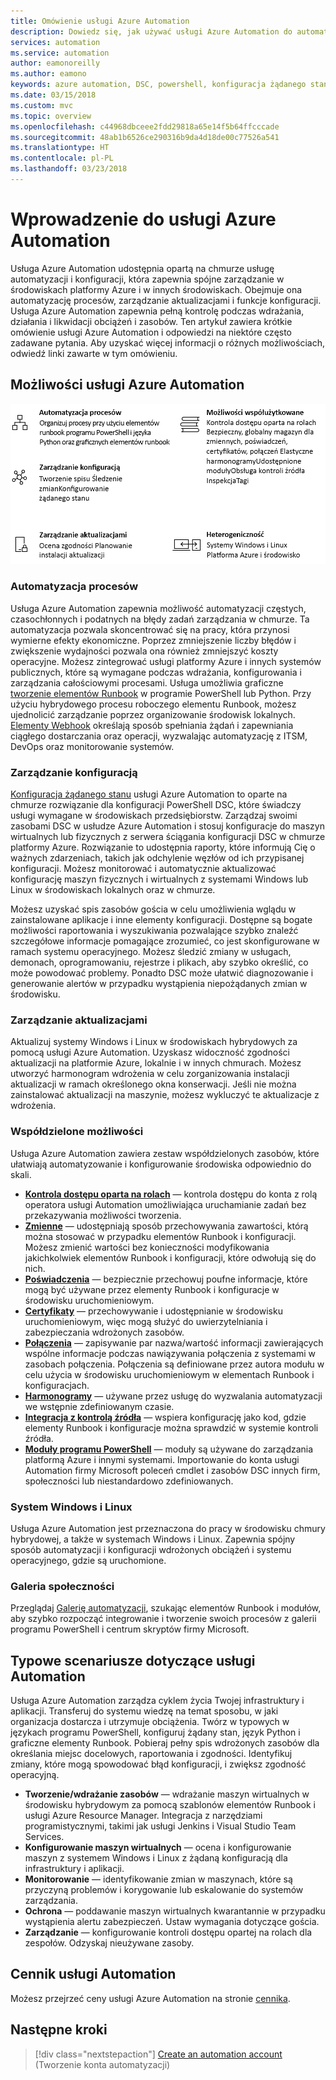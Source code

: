 ```yaml
---
title: Omówienie usługi Azure Automation
description: Dowiedz się, jak używać usługi Azure Automation do automatyzacji cyklu życia infrastruktury i aplikacji.
services: automation
ms.service: automation
author: eamonoreilly
ms.author: eamono
keywords: azure automation, DSC, powershell, konfiguracja żądanego stanu, zarządzanie aktualizacjami, śledzenie zmian, spis, elementy runbook, python, graficzne
ms.date: 03/15/2018
ms.custom: mvc
ms.topic: overview
ms.openlocfilehash: c44968dbceee2fdd29818a65e14f5b64ffcccade
ms.sourcegitcommit: 48ab1b6526ce290316b9da4d18de00c77526a541
ms.translationtype: HT
ms.contentlocale: pl-PL
ms.lasthandoff: 03/23/2018
---
```

# <a name="an-introduction-to-azure-automation"></a>Wprowadzenie do usługi Azure Automation

Usługa Azure Automation udostępnia opartą na chmurze usługę automatyzacji i konfiguracji, która zapewnia spójne zarządzanie w środowiskach platformy Azure i w innych środowiskach. Obejmuje ona automatyzację procesów, zarządzanie aktualizacjami i funkcje konfiguracji. Usługa Azure Automation zapewnia pełną kontrolę podczas wdrażania, działania i likwidacji obciążeń i zasobów.
Ten artykuł zawiera krótkie omówienie usługi Azure Automation i odpowiedzi na niektóre często zadawane pytania. Aby uzyskać więcej informacji o różnych możliwościach, odwiedź linki zawarte w tym omówieniu.

## <a name="azure-automation-capabilities"></a>Możliwości usługi Azure Automation

![Możliwości automatyzacji — omówienie](media/automation-overview/automation-overview.png)

### <a name="process-automation"></a>Automatyzacja procesów

Usługa Azure Automation zapewnia możliwość automatyzacji częstych, czasochłonnych i podatnych na błędy zadań zarządzania w chmurze. Ta automatyzacja pozwala skoncentrować się na pracy, która przynosi wymierne efekty ekonomiczne. Poprzez zmniejszenie liczby błędów i zwiększenie wydajności pozwala ona również zmniejszyć koszty operacyjne. Możesz zintegrować usługi platformy Azure i innych systemów publicznych, które są wymagane podczas wdrażania, konfigurowania i zarządzania całościowymi procesami. Usługa umożliwia graficzne [tworzenie elementów Runbook](automation-runbook-types.md) w programie PowerShell lub Python. Przy użyciu hybrydowego procesu roboczego elementu Runbook, możesz ujednolicić zarządzanie poprzez organizowanie środowisk lokalnych. [Elementy Webhook](automation-webhooks.md) określają sposób spełniania żądań i zapewniania ciągłego dostarczania oraz operacji, wyzwalając automatyzację z ITSM, DevOps oraz monitorowanie systemów.

### <a name="configuration-management"></a>Zarządzanie konfiguracją

[Konfiguracja żądanego stanu](automation-dsc-overview.md) usługi Azure Automation to oparte na chmurze rozwiązanie dla konfiguracji PowerShell DSC, które świadczy usługi wymagane w środowiskach przedsiębiorstw. Zarządzaj swoimi zasobami DSC w usłudze Azure Automation i stosuj konfiguracje do maszyn wirtualnych lub fizycznych z serwera ściągania konfiguracji DSC w chmurze platformy Azure. Rozwiązanie to udostępnia raporty, które informują Cię o ważnych zdarzeniach, takich jak odchylenie węzłów od ich przypisanej konfiguracji. Możesz monitorować i automatycznie aktualizować konfigurację maszyn fizycznych i wirtualnych z systemami Windows lub Linux w środowiskach lokalnych oraz w chmurze.

Możesz uzyskać spis zasobów gościa w celu umożliwienia wglądu w zainstalowane aplikacje i inne elementy konfiguracji. Dostępne są bogate możliwości raportowania i wyszukiwania pozwalające szybko znaleźć szczegółowe informacje pomagające zrozumieć, co jest skonfigurowane w ramach systemu operacyjnego. Możesz śledzić zmiany w usługach, demonach, oprogramowaniu, rejestrze i plikach, aby szybko określić, co może powodować problemy. Ponadto DSC może ułatwić diagnozowanie i generowanie alertów w przypadku wystąpienia niepożądanych zmian w środowisku.

### <a name="update-management"></a>Zarządzanie aktualizacjami

Aktualizuj systemy Windows i Linux w środowiskach hybrydowych za pomocą usługi Azure Automation. Uzyskasz widoczność zgodności aktualizacji na platformie Azure, lokalnie i w innych chmurach. Możesz utworzyć harmonogram wdrożenia w celu zorganizowania instalacji aktualizacji w ramach określonego okna konserwacji. Jeśli nie można zainstalować aktualizacji na maszynie, możesz wykluczyć te aktualizacje z wdrożenia.

### <a name="shared-capabilities"></a>Współdzielone możliwości

Usługa Azure Automation zawiera zestaw współdzielonych zasobów, które ułatwiają automatyzowanie i konfigurowanie środowiska odpowiednio do skali.

* **[Kontrola dostępu oparta na rolach](automation-role-based-access-control.md)** — kontrola dostępu do konta z rolą operatora usługi Automation umożliwiająca uruchamianie zadań bez przekazywania możliwości tworzenia.
* **[Zmienne](automation-variables.md)** — udostępniają sposób przechowywania zawartości, którą można stosować w przypadku elementów Runbook i konfiguracji. Możesz zmienić wartości bez konieczności modyfikowania jakichkolwiek elementów Runbook i konfiguracji, które odwołują się do nich.
* **[Poświadczenia](automation-credentials.md)** — bezpiecznie przechowuj poufne informacje, które mogą być używane przez elementy Runbook i konfiguracje w środowisku uruchomieniowym.
* **[Certyfikaty](automation-certificates.md)** — przechowywanie i udostępnianie w środowisku uruchomieniowym, więc mogą służyć do uwierzytelniania i zabezpieczania wdrożonych zasobów.
* **[Połączenia](automation-connections.md)** — zapisywanie par nazwa/wartość informacji zawierających wspólne informacje podczas nawiązywania połączenia z systemami w zasobach połączenia. Połączenia są definiowane przez autora modułu w celu użycia w środowisku uruchomieniowym w elementach Runbook i konfiguracjach.
* **[Harmonogramy](automation-schedules.md)** — używane przez usługę do wyzwalania automatyzacji we wstępnie zdefiniowanym czasie.
* **[Integracja z kontrolą źródła](automation-source-control-integration.md)** — wspiera konfigurację jako kod, gdzie elementy Runbook i konfiguracje można sprawdzić w systemie kontroli źródła.
* **[Moduły programu PowerShell](automation-integration-modules.md)** — moduły są używane do zarządzania platformą Azure i innymi systemami. Importowanie do konta usługi Automation firmy Microsoft poleceń cmdlet i zasobów DSC innych firm, społeczności lub niestandardowo zdefiniowanych.

### <a name="windows-and-linux"></a>System Windows i Linux

Usługa Azure Automation jest przeznaczona do pracy w środowisku chmury hybrydowej, a także w systemach Windows i Linux. Zapewnia spójny sposób automatyzacji i konfiguracji wdrożonych obciążeń i systemu operacyjnego, gdzie są uruchomione.

### <a name="community-gallery"></a>Galeria społeczności

Przeglądaj [Galerię automatyzacji](automation-runbook-gallery.md), szukając elementów Runbook i modułów, aby szybko rozpocząć integrowanie i tworzenie swoich procesów z galerii programu PowerShell i centrum skryptów firmy Microsoft.

## <a name="common-scenarios-for-automation"></a>Typowe scenariusze dotyczące usługi Automation

Usługa Azure Automation zarządza cyklem życia Twojej infrastruktury i aplikacji. Transferuj do systemu wiedzę na temat sposobu, w jaki organizacja dostarcza i utrzymuje obciążenia. Twórz w typowych w językach programu PowerShell, konfiguruj żądany stan, język Python i graficzne elementy Runbook. Pobieraj pełny spis wdrożonych zasobów dla określania miejsc docelowych, raportowania i zgodności. Identyfikuj zmiany, które mogą spowodować błąd konfiguracji, i zwiększ zgodność operacyjną.

* **Tworzenie/wdrażanie zasobów** — wdrażanie maszyn wirtualnych w środowisku hybrydowym za pomocą szablonów elementów Runbook i usługi Azure Resource Manager. Integracja z narzędziami programistycznymi, takimi jak usługi Jenkins i Visual Studio Team Services.
* **Konfigurowanie maszyn wirtualnych** — ocena i konfigurowanie maszyn z systemem Windows i Linux z żądaną konfiguracją dla infrastruktury i aplikacji.
* **Monitorowanie** — identyfikowanie zmian w maszynach, które są przyczyną problemów i korygowanie lub eskalowanie do systemów zarządzania.
* **Ochrona** — poddawanie maszyn wirtualnych kwarantannie w przypadku wystąpienia alertu zabezpieczeń. Ustaw wymagania dotyczące gościa.
* **Zarządzanie** — konfigurowanie kontroli dostępu opartej na rolach dla zespołów. Odzyskaj nieużywane zasoby.

## <a name="pricing-for-automation"></a>Cennik usługi Automation

Możesz przejrzeć ceny usługi Azure Automation na stronie [cennika](https://azure.microsoft.com/pricing/details/automation/).

## <a name="next-steps"></a>Następne kroki

> [!div class="nextstepaction"]
> [Create an automation account](automation-quickstart-create-account.md) (Tworzenie konta automatyzacji)

